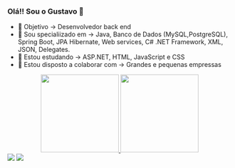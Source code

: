 ### Olá!! Sou o Gustavo 👋

- 🔭 Objetivo -> Desenvolvedor back end
- 🌱 Sou specialiizado em -> Java, Banco de Dados (MySQL,PostgreSQL), Spring Boot, JPA Hibernate, Web services, C# .NET Framework, XML, JSON, Delegates.
- 🔭 Estou estudando -> ASP.NET, HTML, JavaScript e CSS
- 👯 Estou disposto a colaborar com -> Grandes e pequenas empressas

<div align="center">
  <a href="https://github.com/GustavoLima67">
  <img height="175em" src="https://github-readme-stats.vercel.app/api?username=GustavoLima67&show_icons=true&theme=dark&include_all_commits=true&count_private=true"/>
  <img height="175em" src="https://github-readme-stats.vercel.app/api/top-langs/?username=GustavoLima67&layout=compact&langs_count=7&theme=dark"/>
</div>
 
<div> 
  <a href = "mailto:lgusta333@gmail.com"><img src="https://img.shields.io/badge/-Gmail-%23333?style=for-the-badge&logo=gmail&logoColor=red" target="_blank"></a>
  <a href="https://www.linkedin.com/in/gustavo-lima-de-souza-a154b9224" target="_blank"><img src="https://img.shields.io/badge/-LinkedIn-%230077B5?style=for-the-badge&logo=linkedin&logoColor=white" target="_blank"></a> 
</div>

